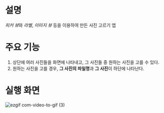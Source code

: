 # 설명
*피커 뷰*와 *라벨*, *이미지 뷰* 등을 이용하여 만든 사진 고르기 앱

# 주요 기능
1. 상단에 여러 사진들을 화면에 나타내고, 그 사진들 중 원하는 사진을 고를 수 있다.
2. 원하는 사진을 고를 경우, **그 사진의 파일명**과 **그 사진**이 하단에 나타난다.

# 실행 화면

![ezgif com-video-to-gif (3)](https://github.com/taeyoonL/picker_view/assets/132141316/16d0480a-3409-4f8b-bbd1-c96fb68d2565)

